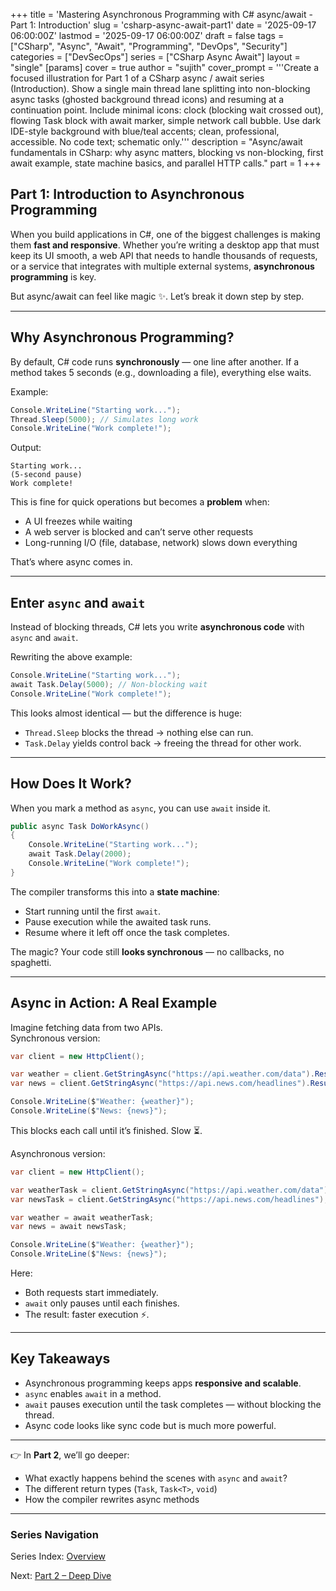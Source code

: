 +++
title = 'Mastering Asynchronous Programming with C# async/await - Part 1: Introduction'
slug = 'csharp-async-await-part1'
date = '2025-09-17 06:00:00Z'
lastmod = '2025-09-17 06:00:00Z'
draft = false
tags = ["CSharp", "Async", "Await", "Programming", "DevOps", "Security"]
categories = ["DevSecOps"]
series = ["CSharp Async Await"]
layout = "single"
[params]
    cover = true
    author = "sujith"
  cover_prompt = '''Create a focused illustration for Part 1 of a CSharp async / await series (Introduction).
Show a single main thread lane splitting into non-blocking async tasks (ghosted background thread icons) and resuming at a continuation point.
Include minimal icons: clock (blocking wait crossed out), flowing Task block with await marker, simple network call bubble.
Use dark IDE-style background with blue/teal accents; clean, professional, accessible. No code text; schematic only.'''
description = "Async/await fundamentals in CSharp: why async matters, blocking vs non-blocking, first await example, state machine basics, and parallel HTTP calls."
part = 1
+++

## Part 1: Introduction to Asynchronous Programming

When you build applications in C#, one of the biggest challenges is making them **fast and responsive**. Whether you’re writing a desktop app that must keep its UI smooth, a web API that needs to handle thousands of requests, or a service that integrates with multiple external systems, **asynchronous programming** is key.

But async/await can feel like magic ✨. Let’s break it down step by step.

---

## Why Asynchronous Programming?

By default, C# code runs **synchronously** — one line after another. If a method takes 5 seconds (e.g., downloading a file), everything else waits.  

Example:

```csharp
Console.WriteLine("Starting work...");
Thread.Sleep(5000); // Simulates long work
Console.WriteLine("Work complete!");
```

Output:

```text
Starting work...
(5-second pause)
Work complete!
```

This is fine for quick operations but becomes a **problem** when:

- A UI freezes while waiting  
- A web server is blocked and can’t serve other requests  
- Long-running I/O (file, database, network) slows down everything  

That’s where async comes in.

---

## Enter `async` and `await`

Instead of blocking threads, C# lets you write **asynchronous code** with `async` and `await`.  

Rewriting the above example:

```csharp
Console.WriteLine("Starting work...");
await Task.Delay(5000); // Non-blocking wait
Console.WriteLine("Work complete!");
```

This looks almost identical — but the difference is huge:

- `Thread.Sleep` blocks the thread → nothing else can run.  
- `Task.Delay` yields control back → freeing the thread for other work.  

---

## How Does It Work?

When you mark a method as `async`, you can use `await` inside it.  

```csharp
public async Task DoWorkAsync()
{
    Console.WriteLine("Starting work...");
    await Task.Delay(2000);
    Console.WriteLine("Work complete!");
}
```

The compiler transforms this into a **state machine**:

- Start running until the first `await`.  
- Pause execution while the awaited task runs.  
- Resume where it left off once the task completes.  

The magic? Your code still **looks synchronous** — no callbacks, no spaghetti.

---

## Async in Action: A Real Example

Imagine fetching data from two APIs.  
Synchronous version:

```csharp
var client = new HttpClient();

var weather = client.GetStringAsync("https://api.weather.com/data").Result;
var news = client.GetStringAsync("https://api.news.com/headlines").Result;

Console.WriteLine($"Weather: {weather}");
Console.WriteLine($"News: {news}");
```

This blocks each call until it’s finished. Slow ⏳.

Asynchronous version:

```csharp
var client = new HttpClient();

var weatherTask = client.GetStringAsync("https://api.weather.com/data");
var newsTask = client.GetStringAsync("https://api.news.com/headlines");

var weather = await weatherTask;
var news = await newsTask;

Console.WriteLine($"Weather: {weather}");
Console.WriteLine($"News: {news}");
```

Here:

- Both requests start immediately.  
- `await` only pauses until each finishes.  
- The result: faster execution ⚡.  

---

## Key Takeaways

- Asynchronous programming keeps apps **responsive and scalable**.  
- `async` enables `await` in a method.  
- `await` pauses execution until the task completes — without blocking the thread.  
- Async code looks like sync code but is much more powerful.  

---

👉 In **Part 2**, we’ll go deeper:  

- What exactly happens behind the scenes with `async` and `await`?  
- The different return types (`Task`, `Task<T>`, `void`)  
- How the compiler rewrites async methods

---

### Series Navigation

Series Index: [Overview](/posts/2025/09/csharp-async-await/)

Next: [Part 2 – Deep Dive](/posts/2025/09/csharp-async-await-part2/)
